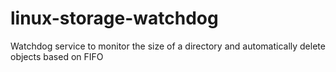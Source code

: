 # linux-storage-watchdog
Watchdog service to monitor the size of a directory and automatically delete objects based on FIFO
